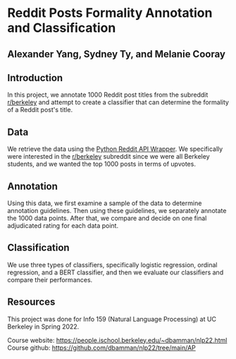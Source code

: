 # Reddit Posts Formality Annotation and Classification 
## Alexander Yang, Sydney Ty, and Melanie Cooray

## Introduction

In this project, we annotate 1000 Reddit post titles from the subreddit [r/berkeley](https://www.reddit.com/r/berkeley/) and attempt to create a classifier that can determine the formality of a Reddit post's title.

## Data

We retrieve the data using the [Python Reddit API Wrapper](https://praw.readthedocs.io/en/stable/). We specifically were interested in the [r/berkeley](https://www.reddit.com/r/berkeley/) subreddit since we were all Berkeley students, and we wanted the top 1000 posts in terms of upvotes.

## Annotation

Using this data, we first examine a sample of the data to determine annotation guidelines. Then using these guidelines, we separately annotate the 1000 data points. After that, we compare and decide on one final adjudicated rating for each data point.

## Classification

We use three types of classifiers, specifically logistic regression, ordinal regression, and a BERT classifier, and then we evaluate our classifiers and compare their performances.

## Resources
This project was done for Info 159 (Natural Language Processing) at UC Berkeley in Spring 2022. 

Course website: https://people.ischool.berkeley.edu/~dbamman/nlp22.html
Course github: https://github.com/dbamman/nlp22/tree/main/AP
